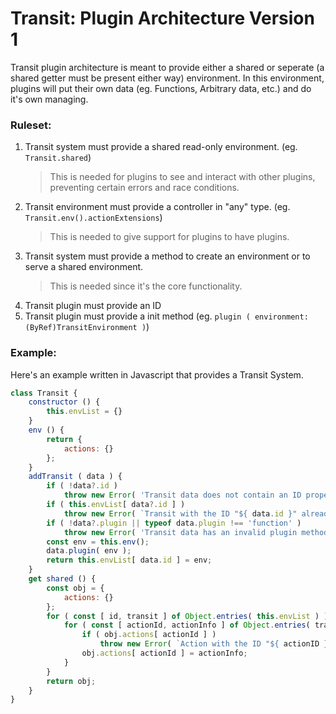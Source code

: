 # Transit: Plugin Architecture Version 1
Transit plugin architecture is meant to provide either a shared or seperate (a shared getter must be present either way) environment. In this environment, plugins will put their own data (eg. Functions, Arbitrary data, etc.) and do it's own managing.

### Ruleset:
1. Transit system must provide a shared read-only environment. (eg. `Transit.shared`)
   > This is needed for plugins to see and interact with other plugins, preventing certain errors and race conditions.
2. Transit environment must provide a controller in "any" type. (eg. `Transit.env().actionExtensions`)
   > This is needed to give support for plugins to have plugins.
3. Transit system must provide a method to create an environment or to serve a shared environment.
   > This is needed since it's the core functionality.
4. Transit plugin must provide an ID
5. Transit plugin must provide a init method (eg. `plugin ( environment: (ByRef)TransitEnvironment )`)

### Example:
Here's an example written in Javascript that provides a Transit System.
```js
class Transit {
    constructor () {
        this.envList = {}
    }
    env () {
        return {
            actions: {}
        };
    }
    addTransit ( data ) {
        if ( !data?.id )
            throw new Error( 'Transit data does not contain an ID property.' );
        if ( this.envList[ data?.id ] )
            throw new Error( `Transit with the ID "${ data.id }" already exists in the transit pool.` );
        if ( !data?.plugin || typeof data.plugin !== 'function' )
            throw new Error( 'Transit data has an invalid plugin method.' );
        const env = this.env();
        data.plugin( env );
        return this.envList[ data.id ] = env;
    }
    get shared () {
        const obj = {
            actions: {}
        };
        for ( const [ id, transit ] of Object.entries( this.envList ) ) {
            for ( const [ actionId, actionInfo ] of Object.entries( transit.actions || {} ) ) {
                if ( obj.actions[ actionId ] )
                    throw new Error( `Action with the ID "${ actionID }" already exists in the transit pool.` );
                obj.actions[ actionId ] = actionInfo;
            }
        }
        return obj;
    }
}
```
